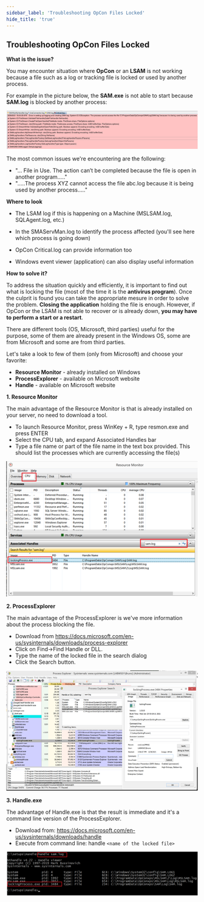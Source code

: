 ```yaml
---
sidebar_label: 'Troubleshooting OpCon Files Locked'
hide_title: 'true'
---
```


## Troubleshooting OpCon Files Locked

**What is the issue?**

You may encounter situation where **OpCon** or an **LSAM** is not working because a file such as a log or tracking file is locked or used by another process.

For example in the picture below, the **SAM.exe** is not able to start because **SAM.log** is blocked by another process:

![](../static/img/rtaImage-174.png)

The most common issues we're encountering are the following:

* "... File in Use. The action can’t be completed because the file is open in another program....."
* ".....The process XYZ cannot access the file abc.log because it is being used by another process....."

**Where to look**

* The LSAM log if this is happening on a Machine (MSLSAM.log, SQLAgent.log, etc.)

* In the SMAServMan.log to identify the process affected (you'll see here which process is going down)

* OpCon Critical.log can provide information too
* Windows event viewer (application) can also display useful information

**How to solve it?**

To address the situation quickly and efficiently, it is important to find out what is locking the file (most of the time it is the **antivirus program**). Once the culprit is found you can take the appropriate mesure in order to solve the problem. **Closing the application** holding the file is enough. However, if OpCon or the LSAM is not able to recover or is already down, **you may have to perform a start or a restart**.

There are different tools (OS, Microsoft, third parties) useful for the purpose, some of them are already present in the Windows OS, some are from Microsoft and some are from third parties.

Let's take a look to few of them (only from Microsoft) and choose your favorite:

* **Resource Monitor** - already installed on Windows
* **ProcessExplorer** - available on Microsoft website
* **Handle** - available on Microsoft website

**1. Resource Monitor**

The main advantage of the Resource Monitor is that is already installed on your server, no need to download a tool.

* To launch Resource Monitor, press WinKey + R, type resmon.exe and press ENTER
* Select the CPU tab, and expand Associated Handles bar
* Type a file name or part of the file name in the text box provided. This should list the processes which are currently accessing the file(s)

![](../static/img/rtaImage-175.png)

**2. ProcessExplorer**

The main advantage of the ProcessExplorer is we've more information about the process blocking the file.

* Download from https://docs.microsoft.com/en-us/sysinternals/downloads/process-explorer
* Click on Find->Find Handle or DLL.
* Type the name of the locked file in the search dialog
* Click the Search button.

![](../static/img/rtaImage-176.png)

**3. Handle.exe**

The advantage of Handle.exe is that the result is immediate and it's a command line version of the ProcessExplorer.

* Download from: https://docs.microsoft.com/en-us/sysinternals/downloads/handle
* Execute from command line: handle `<name of the locked file>`

![](../static/img/rtaImage-177.png)

